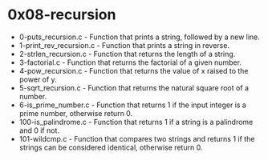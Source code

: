 # 0x08-recursion

* 0-puts_recursion.c - Function that prints a string, followed by a new line.
* 1-print_rev_recursion.c - Function that prints a string in reverse.
* 2-strlen_recursion.c - Function that returns the length of a string.
* 3-factorial.c - Function that returns the factorial of a given number.
* 4-pow_recursion.c - Function that returns the value of x raised to the power of y.
* 5-sqrt_recursion.c - Function that returns the natural square root of a number.
* 6-is_prime_number.c - Function that returns 1 if the input integer is a prime number, otherwise return 0.
* 100-is_palindrome.c - Function that returns 1 if a string is a palindrome and 0 if not.
* 101-wildcmp.c - Function that compares two strings and returns 1 if the strings can be considered identical, otherwise return 0.

